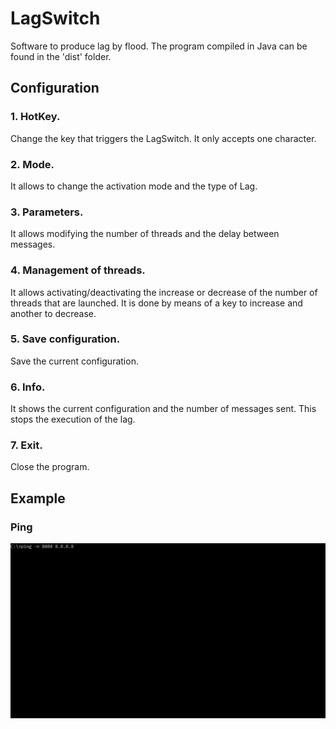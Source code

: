 # LagSwitch
Software to produce lag by flood. The program compiled in Java can be found in the 'dist' folder.

## Configuration
### 1. HotKey.
Change the key that triggers the LagSwitch. It only accepts one character.

### 2. Mode.
It allows to change the activation mode and the type of Lag.

### 3. Parameters.
It allows modifying the number of threads and the delay between messages.

### 4. Management of threads.
It allows activating/deactivating the increase or decrease of the number of threads that are launched. It is done by means of a key to increase and another to decrease.

### 5. Save configuration.
Save the current configuration.

### 6. Info.
It shows the current configuration and the number of messages sent. This stops the execution of the lag.

### 7. Exit.
Close the program.

## Example
### Ping
![ping to google with lag](./gifs/ping.gif)
